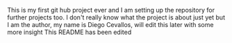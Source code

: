 This is my first git hub project ever and I am setting up the repository for further projects too. I don't really know what the project is about just yet but I am the author, my name is Diego Cevallos, will edit this later with some more insight
This README has been edited
